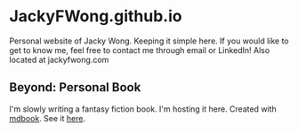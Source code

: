 # JackyFWong.github.io
Personal website of Jacky Wong. Keeping it simple here. If you would like to 
get to know me, feel free to contact me through email or LinkedIn!
Also located at jackyfwong.com

## Beyond: Personal Book
I'm slowly writing a fantasy fiction book. I'm hosting it here. Created with
[mdbook](https://github.com/rust-lang/mdBook). See it 
[here](https://jackyfwong.com/beyond/book/index.html).
